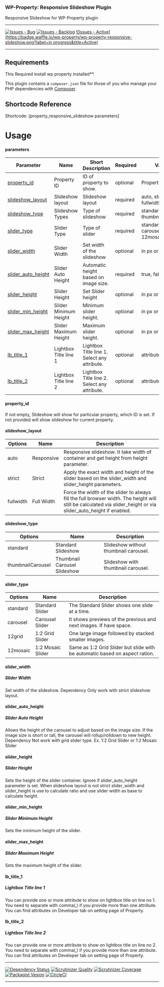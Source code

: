 ### WP-Property: Responsive Slideshow Plugin

Responsive Slideshow for WP-Property plugin

***
[![Issues - Bug](https://badge.waffle.io/wp-property/wp-property-responsive-slideshow.png?label=bug&title=Bugs)](http://waffle.io/wp-property/wp-property-responsive-slideshow)
[![Issues - Backlog](https://badge.waffle.io/wp-property/wp-property-responsive-slideshow.png?label=backlog&title=Backlog)](http://waffle.io/wp-property/wp-property-responsive-slideshow/)
[![Issues - Active](https://badge.waffle.io/wp-property/wp-property-responsive-slideshow.png?label=in progress&title=Active)](http://waffle.io/wp-property/wp-property-responsive-slideshow/)
***

## Requirements
This Required install wp property installed**.

This plugin contains a ```composer.json``` file for those of you who manage your PHP dependencies with [Composer](https://getcomposer.org).

## Shortcode Reference
Shortcode: [property_responsive_slideshow parameters]
# Usage

#### parameters
Parameter                                 | Name                  | Short Description                             | Required  | Values                                | Default
---                                       | ---                   | ---                                           | ---       | ---                                   | ---
[property_id](#property_id)               | Property ID           | ID of property to show.                       | optional  | Property ID                           | Current property
[slideshow_layout](#slideshow_layout)     | Slideshow layout      | Slideshow layout                              | required  | auto, strict, fullwidth               | auto
[slideshow_type](#slideshow_type)         | Slideshow Types       | Type of slideshow                             | required  | standard, thumbnailCarousel           | thumbnailCarousel
[slider_type](#slider_type)               | Slider Type           | Type of slider                                | required  | standard, carousel, 12grid, 12mosaic  |  standard
[slider_width](#slider_width)             | Slider Width          | Set width of the slideshow                    | optional  | in px or %                            | none
[slider_auto_height](#slider_auto_height) | Slider Auto Height    | Automatic height based on image size.         | required  | true, false                           | false
[slider_height](#slider_height)           | Slider Height         | Set Slider height                             | optional  | in px or %                            | 16:9
[slider_min_height](#slider_min_height)   | Slider Minimum Height | Minimum slider height.                        | optional  | in px or %                            | none
[slider_max_height](#slider_max_height)   | Slider Maximum Height | Maximum slider height.                        | optional  | in px or %                            | none
[lb_title_1](#lb_title_1)                 | Lightbox Title line 1 | Lightbox Title line 1. Select any attribute.  | optional  | attributes                            | none
[lb_title_2](#lb_title_2)                 | Lightbox Title line 2 | Lightbox Title line 2. Select any attribute.  | optional  | attributes                            | none


#### property_id
If not empty, Slideshow will show for particular property, which ID is set. If not provided will show slideshow for current property.

#### slideshow_layout
Options           | Name                          | Description                            
---               | ---                           | ---                                    
auto              | Responsive                    | Responsive slideshow. It take width of container and get height from height parameter.
strict            | Strict                        | Apply the exact width and height of the slider based on the slider_width and slider_height parameters.
fullwidth         | Full Width                    | Force the width of the slider to always fill the full browser width. The height will still be calculated via slider_height or via slider_auto_height if enabled.

#### slideshow_type
Options           | Name                          | Description
---               | ---                           | ---
standard          | Standard Slideshow            | Slideshow without thumbnail carousel.  
thumbnailCarousel | Thumbnail Carousel Slideshow  | Slideshow with thumbnail carousel.     

#### slider_type
Options           | Name                          | Description
---               | ---                           | ---
standard          | Standard Slider               | The Standard Slider shows one slide at a time.
carousel          | Carousel Slider               | It shows previews of the previous and next images. If have space.
12grid            | 1:2 Grid Slider               | One large image followed by stacked smaller images.
12mosaic          | 1:2 Mosaic Slider             | Same as 1:2 Grid Slider but slide with be automatic based on aspect ration.

#### slider_width
##### Slider Width
Set width of the slideshow. 
Dependency Only work with strict slideshow layout.

#### slider_auto_height
##### Slider Auto Height
Allows the height of the carousel to adjust based on the image size. If the image size is short or tall, the carousel will rollup/rolldown to new height.
Dependency Not work with grid slider type. Ex. 1:2 Grid Slider or 1:2 Mosaic Slider

#### slider_height
##### Slider Height
Sets the height of the slider container.
Ignore if slider_auto_height parameter is set. When slideshow layout is not strict slider_width and slider_height is use to calculate ratio and use slider width as base to calculate height.

#### slider_min_height
##### Slider Minimum Height
Sets the minimum height of the slider.

#### slider_max_height
##### Slider Maximum Height
Sets the maximum height of the slider.

#### lb_title_1
##### Lightbox Title line 1
You can provide one or more attribute to show on lightbox title on line no 1. You need to separate with comma(,) if you provide more than one attribute. You can find attributes on Developer tab on setting page of Property.

#### lb_title_2
##### Lightbox Title line 2
You can provide one or more attribute to show on lightbox title on line no 2. You need to separate with comma(,) if you provide more than one attribute. You can find attributes on Developer tab on setting page of Property.

***
[![Dependency Status](https://gemnasium.com/wp-property/wp-property-responsive-slideshow.svg)](https://gemnasium.com/wp-property/wp-property-responsive-slideshow)
[![Scrutinizer Quality](http://img.shields.io/scrutinizer/g/wp-property/wp-property-responsive-slideshow.svg)](https://scrutinizer-ci.com/g/wp-property/wp-property-responsive-slideshow)
[![Scrutinizer Coverage](http://img.shields.io/scrutinizer/coverage/g/wp-property/wp-property-responsive-slideshow.svg)](https://scrutinizer-ci.com/g/wp-property/wp-property-responsive-slideshow)
[![Packagist Vesion](http://img.shields.io/packagist/v/wp-property/wp-property-responsive-slideshow.svg)](https://packagist.org/packages/wp-property/wp-property-responsive-slideshow)
[![CircleCI](https://circleci.com/gh/wp-property/wp-property-responsive-slideshow.png)](https://circleci.com/gh/wp-property/wp-property-responsive-slideshow)
***   
